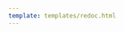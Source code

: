 ```yaml
---
template: templates/redoc.html
---
```


<redoc spec-url='{{base_path}}/apis/restapis/oauth2-scope-endpoint.yaml'></redoc>
<script src="https://cdn.jsdelivr.net/npm/redoc@next/bundles/redoc.standalone.js"> </script>